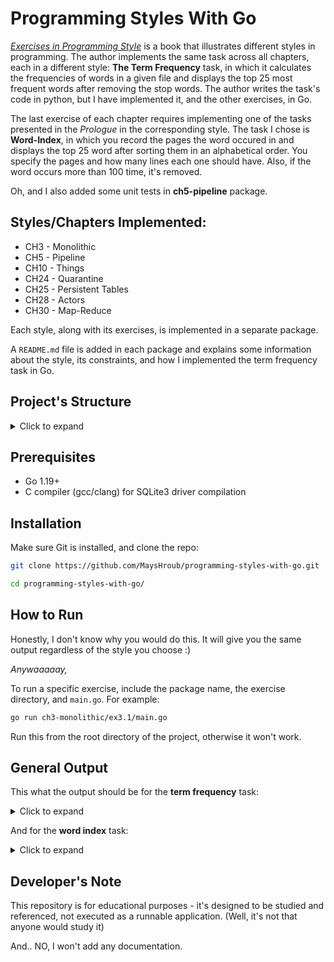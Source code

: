 # Programming Styles With Go

[*Exercises in Programming Style*](https://www.goodreads.com/book/show/23012704-exercises-in-programming-style) is a book that illustrates different styles in programming. The author implements the same task across all chapters, each in a different style: **The Term Frequency** task, in which it calculates the frequencies of words in a given file and displays the top 25 most frequent words after removing the stop words. The author writes the task's code in python, but I have implemented it, and the other exercises, in Go.

The last exercise of each chapter requires implementing one of the tasks presented in the *Prologue* in the corresponding style. The task I chose is **Word-Index**, in which you record the pages the word occured in and displays the top 25 word after sorting them in an alphabetical order. You specify the pages and how many lines each one should have. Also, if the word occurs more than 100 time, it's removed.

Oh, and I also added some unit tests in **ch5-pipeline** package.


## Styles/Chapters Implemented:

- CH3 - Monolithic
- CH5 - Pipeline
- CH10 - Things
- CH24 - Quarantine
- CH25 - Persistent Tables
- CH28 - Actors
- CH30 - Map-Reduce

Each style, along with its exercises, is implemented in a separate package. 

A `README.md` file is added in each package and explains some information about the style, its constraints, and how I implemented the term frequency task in Go.


## Project's Structure

<details>
<summary>Click to expand</summary>
  
```
.
├── ch10-things
│   ├── ex10.1
│   │   ├── main.go
│   │   └── thing
│   │       ├── data_storage_mngr.go
│   │       ├── stopwords_mngr.go
│   │       ├── word_freq_contr.go
│   │       └── word_freq_mngr.go
│   ├── ex10.2
│   │   ├── main.go
│   │   └── thing
│   │       ├── data_storage_mngr.go
│   │       ├── informer.go
│   │       ├── stopwords_mngr.go
│   │       ├── word_freq_contr.go
│   │       └── word_freq_mngr.go
│   ├── ex10.3
│   │   ├── main.go
│   │   └── thing
│   │       ├── data_processor.go
│   │       ├── data_reader.go
│   │       └── token_processor.go
│   ├── ex10.5
│   │   ├── main.go
│   │   └── thing
│   │       ├── data_manager.go
│   │       ├── page_processor.go
│   │       └── word_index_mngr.go
│   └── README.md
├── ch24-quarantine
│   ├── ex24.1
│   │   ├── main.go
│   │   └── quarantine.go
│   ├── ex24.3
│   │   ├── main.go
│   │   └── quarantine.go
│   ├── ex24.5
│   │   ├── main.go
│   │   └── quarantine.go
│   └── README.md
├── ch25-persistent-tables
│   ├── ex25.1
│   │   └── main.go
│   ├── ex25.2
│   │   ├── dbio
│   │   │   ├── reader.go
│   │   │   └── writer.go
│   │   └── main.go
│   ├── ex25.4
│   │   ├── dbio
│   │   │   ├── reader.go
│   │   │   └── writer.go
│   │   └── main.go
│   ├── ex25.5
│   │   └── main.go
│   ├── internal
│   │   └── database
│   │       ├── db.go
│   │       ├── models.go
│   │       ├── word_freq_data.sql.go
│   │       └── word_index_data.sql.go
│   ├── README.md
│   ├── sql
│   │   ├── queries
│   │   │   ├── word_freq_data.sql
│   │   │   └── word_index_data.sql
│   │   └── schema
│   │       ├── 001_docs.sql
│   │       ├── 002_words.sql
│   │       ├── 003_stopwords.sql
│   │       ├── 004_pages.sql
│   │       └── testdb.db
│   └── sqlc.yaml
├── ch28-actors
│   ├── ex28.1
│   │   ├── actor
│   │   │   ├── actors_interface.go
│   │   │   ├── data_storage_manager.go
│   │   │   ├── stop_words_manager.go
│   │   │   ├── word_freq_controller.go
│   │   │   └── word_freq_manager.go
│   │   └── main.go
│   ├── ex28.2
│   │   ├── actor
│   │   │   ├── actors_interface.go
│   │   │   ├── data_storage_manager.go
│   │   │   ├── word_freq_controller.go
│   │   │   └── word_freq_manager.go
│   │   └── main.go
│   ├── ex28.4
│   │   ├── actor
│   │   │   ├── actor_interface.go
│   │   │   ├── data_manager.go
│   │   │   ├── page_manager.go
│   │   │   └── word_index_contr.go
│   │   └── main.go
│   └── README.md
├── ch30-mapreduce
│   ├── ex30.1
│   │   └── main.go
│   ├── ex30.2
│   │   └── main.go
│   ├── ex30.3
│   │   └── main.go
│   ├── ex30.4
│   │   └── main.go
│   └── README.md
├── ch3-monolithic
│   ├── ex3.1
│   │   └── main.go
│   ├── ex3.2
│   │   └── main.go
│   ├── ex3.3
│   │   └── main.go
│   ├── exercises.md
│   └── README.md
├── ch5-pipeline
│   ├── ex5.1
│   │   ├── func_test.go
│   │   └── main.go
│   ├── ex5.2
│   │   └── main.go
│   ├── ex5.4
│   │   ├── func_test.go
│   │   └── main.go
│   └── README.md
├── config
│   └── config.go
├── files
│   ├── input.txt
│   ├── lightweightinput.txt
│   ├── repetativewords.txt
│   ├── stopwords.txt
│   └── test.txt
├── go.mod
├── go.sum
├── README.md
└── structure.txt

48 directories, 91 files
```

This is the output of running `tree` command; pretty neat, right?
</details>

## Prerequisites
- Go 1.19+ 
- C compiler (gcc/clang) for SQLite3 driver compilation


## Installation

Make sure Git is installed, and clone the repo:
```sh
git clone https://github.com/MaysHroub/programming-styles-with-go.git

cd programming-styles-with-go/
```


## How to Run

Honestly, I don't know why you would do this. It will give you the same output regardless of the style you choose :)

*Anywaaaaay,* 

To run a specific exercise, include the package name, the exercise directory, and `main.go`. For example:

```sh
go run ch3-monolithic/ex3.1/main.go
```

Run this from the root directory of the project, otherwise it won't work.


## General Output
This what the output should be for the **term frequency** task:

<details>
<summary>Click to expand</summary>

```
mr  -  786
elizabeth  -  635
very  -  488
darcy  -  418
such  -  395
mrs  -  343
much  -  329
more  -  327
bennet  -  323
bingley  -  306
jane  -  295
miss  -  283
one  -  275
know  -  239
before  -  229
herself  -  227
though  -  226
well  -  224
never  -  220
sister  -  218
soon  -  216
think  -  211
now  -  209
time  -  203
good  -  201
```
</details>


And for the **word index** task:

<details>
<summary>Click to expand</summary>
  
```
word: 
pages: [1 2 3 4 6 10 11 15 16 26 27 28 29 30 31 32 33 34 40 47 51 52 53 59 60 64 69 70 71 72 73 84 85 92 94 95 98 109 110 111 117 118 124 128 129 137 139 148 151 154 156 157 161 164 165 168 169 170 171 173 174 175 182 183 184 185 186 190 191 197 198 205 207 208 209 210 211 213 214 217 218 220 221 222 223 228 229 231 233 235 243 244 245 246]

word: a
pages: [1 2 3 4 5 6 7 8 9 10 11 12 13 14 15 16 17 18 19 20 21 22 23 24 25 26 27 28 29 30 31 32 33 34 35 36 37 38 39 40 41 42 43 44 45 46 47 48 49 50 51 52 53 54 55 56 57 58 59 60 61 62 63 64 65 66 67 68 69 70 71 72 73 74 75 76 77 78 79 80 81 82 83 84 85 86 87 88 89 90 91 92 93 94 95 96 97 98 99 100 101 102 103 104 105 106 107 108 109 110 111 112 113 114 115 116 117 118 119 120 121 122 123 124 125 126 127 128 129 130 131 132 133 134 135 136 137 138 139 140 141 142 143 144 145 146 147 148 149 150 151 152 153 154 155 156 157 158 159 160 161 162 163 164 165 166 167 168 169 170 171 172 173 174 175 176 177 178 179 180 181 182 183 184 185 186 187 188 189 190 191 192 193 194 195 196 197 198 199 200 201 202 203 204 205 206 207 208 209 210 211 212 213 214 215 216 217 218 219 220 221 222 223 224 225 226 227 228 229 230 231 232 233 234 235 236 237 238 239 240 241 242 243 244 245]

word: abatement
pages: [72]

word: abhorrence
pages: [81 118 125 199 226 231]

word: abhorrent
pages: [209]

word: abide
pages: [130 240]

word: abiding
pages: [132]

word: abilities
pages: [51 52 78 115 128 145]

word: able
pages: [12 24 40 55 60 62 63 66 71 73 78 80 88 93 95 96 106 107 113 116 129 132 134 137 139 140 146 154 164 166 170 172 175 176 180 184 186 191 196 197 199 200 203 214 217 224 225 233 238]

word: ablution
pages: [88]

word: abode
pages: [41 46 80 90 96 132 197]

word: abominable
pages: [21 34 50 89 119]

word: abominably
pages: [32 98 203 225]

word: abominate
pages: [199 224]

word: abound
pages: [73]

word: about
pages: [1 4 5 6 8 10 14 16 17 18 21 23 25 26 30 32 34 35 37 38 39 40 42 45 47 51 55 56 58 59 65 68 69 74 82 83 88 92 94 95 96 98 99 104 105 107 112 116 123 124 132 134 135 137 138 139 141 148 150 154 157 158 166 170 172 173 175 176 182 184 185 186 187 194 195 197 198 201 202 203 207 215 216 223 224 227 228 229 231 232 233 234 238 242 244 245 246]

word: above
pages: [5 21 113 134 146 151 157 159 160 161 164 166 175 179 194 198 210 215]

word: abroad
pages: [145 147 176 217]

word: abrupt
pages: [152]

word: abruptly
pages: [27 115]

word: abruptness
pages: [148 149]

word: absence
pages: [37 39 45 54 55 65 72 73 77 78 81 93 111 129 146 148 154 155 169 175 180 214]

word: absent
pages: [20 149 170 173]

word: absolute
pages: [55 171 191 232]

word: absolutely
pages: [10 16 21 67 68 92 109 124 125 128 142 152 168 183 197 203 225 229]
```
</details>

## Developer's Note

This repository is for educational purposes - it's designed to be studied and referenced, not executed as a runnable application. (Well, it's not that anyone would study it)

And.. NO, I won't add any documentation.




